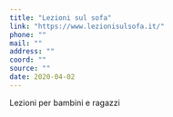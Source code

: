 ```yaml
---
title: "Lezioni sul sofa"
link: "https://www.lezionisulsofa.it/"
phone: ""
mail: ""
address: ""
coord: ""
source: ""
date: 2020-04-02
---
```


Lezioni per bambini e ragazzi
